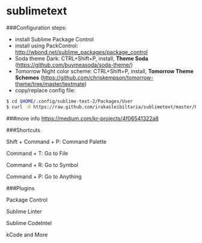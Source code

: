 sublimetext
===========

###Configuration steps:
* install Sublime Package Control
* install using PackControl: http://wbond.net/sublime_packages/package_control
 * Soda theme Dark: CTRL+Shift+P, install, **Theme Soda** (https://github.com/buymeasoda/soda-theme/)
 * Tomorrow Night color scheme: CTRL+Shift+P, install, **Tomorrow Theme Schemes** (https://github.com/chriskempson/tomorrow-theme/tree/master/textmate)
 * copy/replace config file: 
 
```bash
$ cd $HOME/.config/sublime-text-2/Packages/User
$ curl -O https://raw.github.com/irakasleibiltaria/sublimetext/master/Preferences.sublime-settings
```

###more info
https://medium.com/kr-projects/4f06541322a8

###Shortcuts

Shift + Command + P: Command Palette

Command + T: Go to File

Command + R: Go to Symbol

Command + P: Go to Anything


###Plugins

Package Control

Sublime Linter

Sublime CodeIntel

kCode and More
